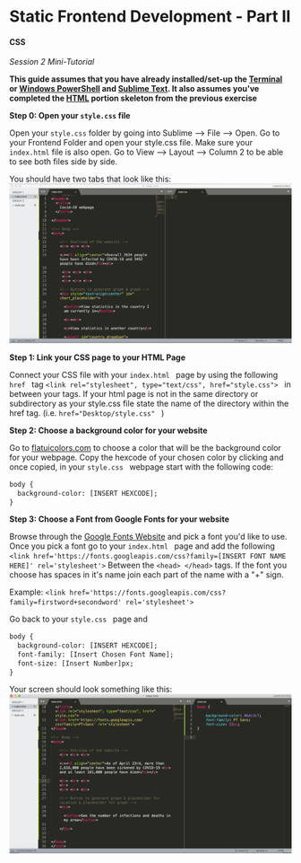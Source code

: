 # Static Frontend Development - Part II 

#### CSS

*Session 2 Mini-Tutorial*

**This guide assumes that you have already installed/set-up the [Terminal](/session1/setup_terminal.md) or [Windows PowerShell](/session1/setup_windows_powershell.md) and [Sublime Text](/session1/setup_sublime.md). It also assumes you've completed the [HTML](/session2/tutorial_html_webserver.md) portion skeleton from the previous exercise**


**Step 0: Open your ```style.css``` file**

Open your  ```style.css``` folder by going into Sublime --> File --> Open. Go to your Frontend Folder and open your style.css file. Make sure your  ```index.html``` file is also open. Go to View --> Layout --> Column 2 to be able to see both files side by side. 

You should have two tabs that look like this: ![create a file](../assets/session2/sublime_view.png)


**Step 1: Link your CSS page to your HTML Page**

Connect your CSS file with your ```index.html ``` page by using the following  ```href ``` tag  ```<link rel="stylesheet", type="text/css", href="style.css"> ``` in between your <head> </head> tags. If your html page is not in the same directory or subdirectory as your style.css file state the name of the directory within the href tag. (i.e.  ```href="Desktop/style.css" ``` ) 


**Step 2: Choose a background color for your website**

Go to [flatuicolors.com](flatuicolors.com) to choose a color that will be the background color for your webpage. Copy the hexcode of your chosen color by clicking and once copied, in your ```style.css ``` webpage start with the following code: 

````
body {
  background-color: [INSERT HEXCODE]; 
}

````

**Step 3: Choose a Font from Google Fonts for your website** 

Browse through the [Google Fonts Website](https://fonts.google.com/) and pick a font you'd like to use. Once you pick a font go to your ```index.html ``` page and add the following ```<link href='https://fonts.googleapis.com/css?family=[INSERT FONT NAME HERE]' rel='stylesheet'>``` Between the ```<head> </head>``` tags. If the font you choose has spaces in it's name join each part of the name with a "+" sign. 

Example:  ```<link href='https://fonts.googleapis.com/css?family=firstword+secondword' rel='stylesheet'>```

Go back to your ```style.css ``` page and 
````
body {
  background-color: [INSERT HEXCODE]; 
  font-family: [Insert Chosen Font Name];
  font-size: [Insert Number]px; 
}

````
Your screen should look something like this:![create a file](../assets/session2/css_sublime_view.png)


<br>

